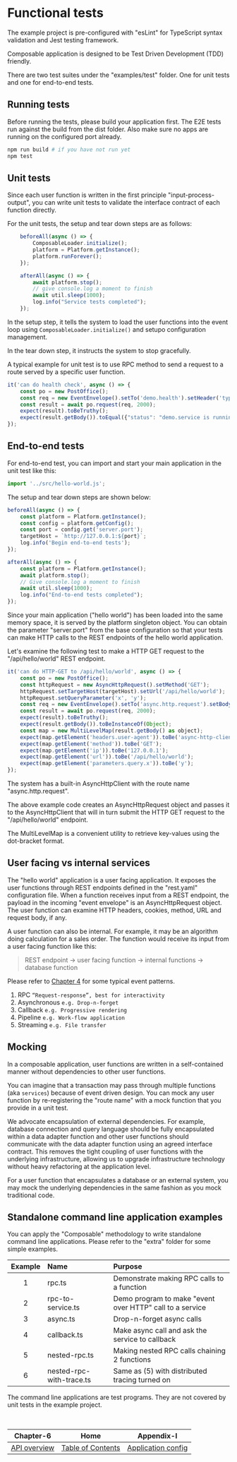 # Functional tests

The example project is pre-configured with "esLint" for TypeScript syntax validation and Jest testing framework.

Composable application is designed to be Test Driven Development (TDD) friendly.

There are two test suites under the "examples/test" folder. One for unit tests and one for end-to-end tests.

## Running tests

Before running the tests, please build your application first. The E2E tests run against the build from the
dist folder. Also make sure no apps are running on the configured port already.

```sh
npm run build # if you have not run yet
npm test
```

## Unit tests

Since each user function is written in the first principle "input-process-output", you can write unit tests
to validate the interface contract of each function directly.

For the unit tests, the setup and tear down steps are as follows:

```javascript
    beforeAll(async () => {         
        ComposableLoader.initialize();
        platform = Platform.getInstance();
        platform.runForever();
    });

    afterAll(async () => {
        await platform.stop();
        // give console.log a moment to finish
        await util.sleep(1000);
        log.info("Service tests completed");
    });
```

In the setup step, it tells the system to load the user functions into the event loop using
`ComposableLoader.initialize()` and setupo configuration management.

In the tear down step, it instructs the system to stop gracefully.

A typical example for unit test is to use RPC method to send a request to a route served by a specific user function.

```javascript
it('can do health check', async () => {
    const po = new PostOffice();
    const req = new EventEnvelope().setTo('demo.health').setHeader('type', 'health');
    const result = await po.request(req, 2000);
    expect(result).toBeTruthy();
    expect(result.getBody()).toEqual({"status": "demo.service is running fine"});
});
```

## End-to-end tests

For end-to-end test, you can import and start your main application in the unit test like this:

```javascript
import '../src/hello-world.js';
```

The setup and tear down steps are shown below:

```javascript
beforeAll(async () => {
    const platform = Platform.getInstance();
    const config = platform.getConfig();
    const port = config.get('server.port');
    targetHost = `http://127.0.0.1:${port}`;
    log.info('Begin end-to-end tests');
}); 

afterAll(async () => {
    const platform = Platform.getInstance();
    await platform.stop();
    // Give console.log a moment to finish
    await util.sleep(1000);
    log.info("End-to-end tests completed");
});
```

Since your main application ("hello world") has been loaded into the same memory space, it is served by the
platform singleton object. You can obtain the parameter "server.port" from the base configuration so that 
your tests can make HTTP calls to the REST endpoints of the hello world application.

Let's examine the following test to make a HTTP GET request to the "/api/hello/world" REST endpoint.

```javascript
it('can do HTTP-GET to /api/hello/world', async () => {
    const po = new PostOffice();
    const httpRequest = new AsyncHttpRequest().setMethod('GET');
    httpRequest.setTargetHost(targetHost).setUrl('/api/hello/world');
    httpRequest.setQueryParameter('x', 'y');
    const req = new EventEnvelope().setTo('async.http.request').setBody(httpRequest.toMap());
    const result = await po.request(req, 2000);   
    expect(result).toBeTruthy();
    expect(result.getBody()).toBeInstanceOf(Object);
    const map = new MultiLevelMap(result.getBody() as object);
    expect(map.getElement('headers.user-agent')).toBe('async-http-client');
    expect(map.getElement('method')).toBe('GET');
    expect(map.getElement('ip')).toBe('127.0.0.1');
    expect(map.getElement('url')).toBe('/api/hello/world');
    expect(map.getElement('parameters.query.x')).toBe('y');
}); 
```

The system has a built-in AsyncHttpClient with the route name "async.http.request".

The above example code creates an AsyncHttpRequest object and passes it to the AsyncHttpClient that
will in turn submit the HTTP GET request to the "/api/hello/world" endpoint.

The MultiLevelMap is a convenient utility to retrieve key-values using the dot-bracket format.

## User facing vs internal services

The "hello world" application is a user facing application. It exposes the user functions through REST endpoints
defined in the "rest.yaml" configuration file. When a function receives input from a REST endpoint, the payload
in the incoming "event envelope" is an AsyncHttpRequest object. The user function can examine HTTP headers, 
cookies, method, URL and request body, if any.

A user function can also be internal. For example, it may be an algorithm doing calculation for a sales order.
The function would receive its input from a user facing function like this:

> REST endpoint -> user facing function -> internal functions -> database function

Please refer to [Chapter 4](CHAPTER-4.md) for some typical event patterns.

1. RPC `“Request-response”, best for interactivity`
2. Asynchronous `e.g. Drop-n-forget`
3. Callback `e.g. Progressive rendering`
4. Pipeline `e.g. Work-flow application`
5. Streaming `e.g. File transfer`

## Mocking

In a composable application, user functions are written in a self-contained manner without dependencies to other
user functions.

You can imagine that a transaction may pass through multiple functions (aka `services`) because of event
driven design. You can mock any user function by re-registering the "route name" with a mock function that you
provide in a unit test.

We advocate encapsulation of external dependencies. For example, database connection and query language 
should be fully encapsulated within a data adapter function and other user functions should communicate with the 
data adapter function using an agreed interface contract. This removes the tight coupling of user functions
with the underlying infrastructure, allowing us to upgrade infrastructure technology without heavy refactoring 
at the application level.

For a user function that encapsulates a database or an external system, you may mock the underlying dependencies
in the same fashion as you mock traditional code.

## Standalone command line application examples

You can apply the "Composable" methodology to write standalone command line applications. Please refer to the
"extra" folder for some simple examples.

| Example | Name                     | Purpose                                                  |
|:-------:|:-------------------------|:---------------------------------------------------------|
|    1    | rpc.ts                   | Demonstrate making RPC calls to a function               |
|    2    | rpc-to-service.ts        | Demo program to make "event over HTTP" call to a service |
|    3    | async.ts                 | Drop-n-forget async calls                                |
|    4    | callback.ts              | Make async call and ask the service to callback          |
|    5    | nested-rpc.ts            | Making nested RPC calls chaining 2 functions             |
|    6    | nested-rpc-with-trace.ts | Same as (5) with distributed tracing turned on           |

The command line applications are test programs. They are not covered by unit tests in the example project.

<br/>


|          Chapter-6           |                   Home                    |             Appendix-I              |
|:----------------------------:|:-----------------------------------------:|:-----------------------------------:|
| [API overview](CHAPTER-6.md) | [Table of Contents](TABLE-OF-CONTENTS.md) | [Application config](APPENDIX-I.md) |